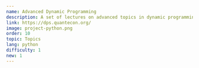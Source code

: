 ```yaml
---
name: Advanced Dynamic Programming
description: A set of lectures on advanced topics in dynamic programming.
link: https://dps.quantecon.org/
image: project-python.png
order: 10
topic: Topics
lang: python
difficulty: 1
new: 1
---
```

